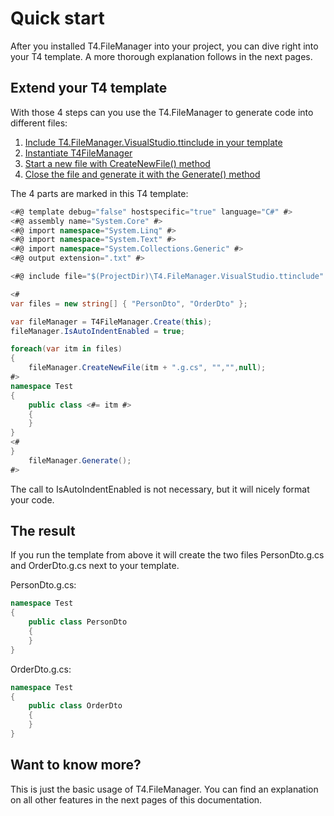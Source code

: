 # Quick start

After you installed T4.FileManager into your project, you can dive right into your T4 template. A more thorough explanation follows in the next pages. 



## Extend your T4 template

With those 4 steps can you use the T4.FileManager to generate code into different files:

1. [Include T4.FileManager.VisualStudio.ttinclude in your template](03-Include-in-your-text-template.md)
2. [Instantiate T4FileManager](04-Create-instance.md)
3. [Start a new file with CreateNewFile() method](05-Start-or-create-file.md)
4. [Close the file and generate it with the Generate() method](07-Proceed-to-generate-files.md)


The 4 parts are marked in this T4 template:


``` csharp hl_lines="8 13 18 28"
<#@ template debug="false" hostspecific="true" language="C#" #>
<#@ assembly name="System.Core" #>
<#@ import namespace="System.Linq" #>
<#@ import namespace="System.Text" #>
<#@ import namespace="System.Collections.Generic" #>
<#@ output extension=".txt" #>

<#@ include file="$(ProjectDir)\T4.FileManager.VisualStudio.ttinclude" #>

<#
var files = new string[] { "PersonDto", "OrderDto" };

var fileManager = T4FileManager.Create(this);
fileManager.IsAutoIndentEnabled = true;

foreach(var itm in files)
{
	fileManager.CreateNewFile(itm + ".g.cs", "","",null);
#>
namespace Test
{
    public class <#= itm #>
    {
    }
}
<#
}
    fileManager.Generate();
#>
```



The call to IsAutoIndentEnabled is not necessary, but it will nicely format your code.



## The result

If you run the template from above it will create the two files PersonDto.g.cs and OrderDto.g.cs next to your template.



PersonDto.g.cs: 

``` csharp
namespace Test
{
    public class PersonDto
    {
    }
}
```



OrderDto.g.cs:

``` csharp 
namespace Test
{
	public class OrderDto
	{
	}
}
```



## Want to know more?

This is just the basic usage of T4.FileManager. You can find an explanation on all other features in the next pages of this documentation.

